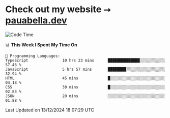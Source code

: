 # Check out my website ⭢ [pauabella.dev](https://pauabella.dev)

<!--START_SECTION:waka-->
![Code Time](http://img.shields.io/badge/Code%20Time-3%2C970%20hrs%2035%20mins-blue)

📊 **This Week I Spent My Time On** 

```text
💬 Programming Languages: 
TypeScript               10 hrs 23 mins      ██████████████░░░░░░░░░░░   57.46 % 
JavaScript               5 hrs 57 mins       ████████░░░░░░░░░░░░░░░░░   32.94 % 
HTML                     45 mins             █░░░░░░░░░░░░░░░░░░░░░░░░   04.18 % 
CSS                      30 mins             █░░░░░░░░░░░░░░░░░░░░░░░░   02.83 % 
JSON                     20 mins             ░░░░░░░░░░░░░░░░░░░░░░░░░   01.88 % 
```


 Last Updated on 13/12/2024 18:07:29 UTC
<!--END_SECTION:waka-->
